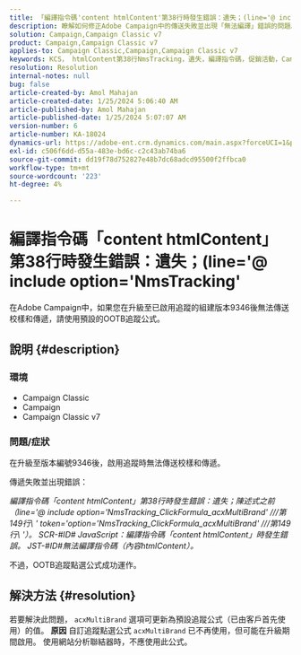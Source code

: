 ```yaml
---
title: 「編譯指令碼'content htmlContent'第38行時發生錯誤：遺失；(line='@ include option='NmsTracking'」
description: 瞭解如何修正Adobe Campaign中的傳送失敗並出現「無法編譯」錯誤的問題。 使用預設追蹤公式。
solution: Campaign,Campaign Classic v7
product: Campaign,Campaign Classic v7
applies-to: Campaign Classic,Campaign,Campaign Classic v7
keywords: KCS， htmlContent第38行NmsTracking，遺失，編譯指令碼，促銷活動，Campaign Classic
resolution: Resolution
internal-notes: null
bug: false
article-created-by: Amol Mahajan
article-created-date: 1/25/2024 5:06:40 AM
article-published-by: Amol Mahajan
article-published-date: 1/25/2024 5:07:07 AM
version-number: 6
article-number: KA-18024
dynamics-url: https://adobe-ent.crm.dynamics.com/main.aspx?forceUCI=1&pagetype=entityrecord&etn=knowledgearticle&id=5ae0f184-3fbb-ee11-a569-6045bd006704
exl-id: c506f6dd-d55a-483e-bd6c-c2c43ab74ba6
source-git-commit: dd19f78d752827e48b7dc68adcd95500f2ffbca0
workflow-type: tm+mt
source-wordcount: '223'
ht-degree: 4%

---
```


# 編譯指令碼「content htmlContent」第38行時發生錯誤：遺失；(line=&#39;@ include option=&#39;NmsTracking&#39;


在Adobe Campaign中，如果您在升級至已啟用追蹤的組建版本9346後無法傳送校樣和傳遞，請使用預設的OOTB追蹤公式。

## 說明 {#description}


### <b>環境</b>

- Campaign Classic
- Campaign
- Campaign Classic v7




### <b>問題/症狀</b>

在升級至版本編號9346後，啟用追蹤時無法傳送校樣和傳遞。

傳遞失敗並出現錯誤：

*編譯指令碼「content htmlContent」第38行時發生錯誤：遺失；陳述式之前（line=&#39;@ include option=&#39;NmsTracking_ClickFormula_acxMultiBrand&#39; ///第149行\ &#39; token=&#39;option=&#39;NmsTracking_ClickFormula_acxMultiBrand&#39; ///第149行\ &#39;）。 SCR-#ID# JavaScript：編譯指令碼「content htmlContent」時發生錯誤。 JST-#ID#無法編譯指令碼（內容htmlContent）。*

不過，OOTB追蹤點選公式成功運作。


## 解決方法 {#resolution}


若要解決此問題， `acxMultiBrand` 選項可更新為預設追蹤公式（已由客戶首先使用）的值。
<b>原因</b>
自訂追蹤點選公式 `acxMultiBrand` 已不再使用，但可能在升級期間啟用。 使用網站分析聯結器時，不應使用此公式。
